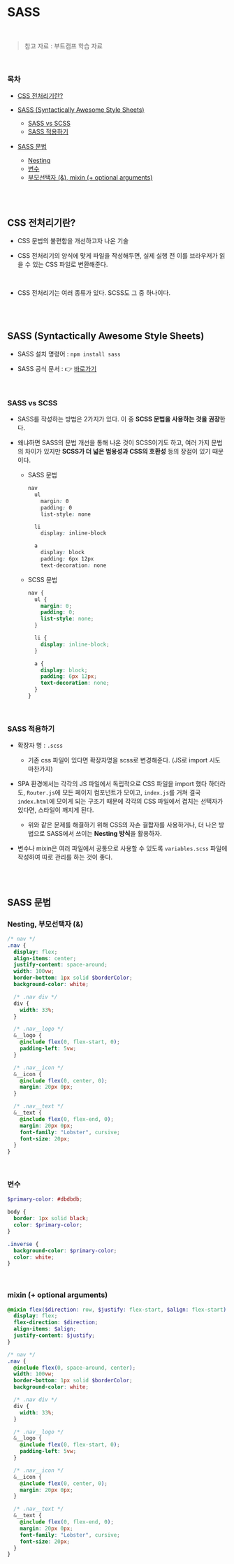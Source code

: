 # SASS

<br/>

> 참고 자료 : 부트캠프 학습 자료

<br/>

### 목차

- <a href="https://github.com/SangYoonLee1231/TIL/blob/main/HTML%20%26%20CSS/css_sass.md#css-%EC%A0%84%EC%B2%98%EB%A6%AC%EA%B8%B0%EB%9E%80">CSS 전처리기란?</a>
- <a href="https://github.com/SangYoonLee1231/TIL/blob/main/HTML%20%26%20CSS/css_sass.md#sass-syntactically-awesome-style-sheets">SASS (Syntactically Awesome Style Sheets)</a>

  - <a href="https://github.com/SangYoonLee1231/TIL/blob/main/HTML%20%26%20CSS/css_sass.md#sass-vs-scss">SASS vs SCSS</a>
  - <a href="https://github.com/SangYoonLee1231/TIL/blob/main/HTML%20%26%20CSS/css_sass.md#sass-%EC%A0%81%EC%9A%A9%ED%95%98%EA%B8%B0">SASS 적용하기</a>

- <a href="https://github.com/SangYoonLee1231/TIL/blob/main/HTML%20%26%20CSS/css_sass.md#sass-%EB%AC%B8%EB%B2%95">SASS 문법</a>

  - <a href="https://github.com/SangYoonLee1231/TIL/blob/main/HTML%20%26%20CSS/css_sass.md#nesting">Nesting</a>
  - <a href="https://github.com/SangYoonLee1231/TIL/blob/main/HTML%20%26%20CSS/css_sass.md#%EB%B3%80%EC%88%98">변수</a>
  - <a href="https://github.com/SangYoonLee1231/TIL/blob/main/HTML%20%26%20CSS/css_sass.md#%EB%B6%80%EB%AA%A8%EC%84%A0%ED%83%9D%EC%9E%90--mixin--optional-arguments">부모선택자 (&), mixin (+ optional arguments)</a>

<br/><br/>

## CSS 전처리기란?

- CSS 문법의 불편함을 개선하고자 나온 기술

- CSS 전처리기의 양식에 맞게 파일을 작성해두면, 실제 실행 전 이를 브라우저가 읽을 수 있는 CSS 파일로 변환해준다.

<br/>

- CSS 전처리기는 여러 종류가 있다. SCSS도 그 중 하나이다.

<br/><br/>

## SASS (Syntactically Awesome Style Sheets)

- SASS 설치 명령어 : <code>npm install sass</code>

- SASS 공식 문서 : 👉 <a href="https://sass-lang.com/documentation/">바로가기</a>

<br/>

### SASS vs SCSS

- SASS를 작성하는 방법은 2가지가 있다. 이 중 <strong>SCSS 문법을 사용하는 것을 권장</strong>한다.

- 왜냐하면 SASS의 문법 개선을 통해 나온 것이 SCSS이기도 하고, 여러 가지 문법의 차이가 있지만 <strong>SCSS가 더 넓은 범용성과 CSS의 호환성</strong> 등의 장점이 있기 때문이다.

  - SASS 문법

    ```scss
    nav
      ul
        margin: 0
        padding: 0
        list-style: none

      li
        display: inline-block

      a
        display: block
        padding: 6px 12px
        text-decoration: none


    ```

  - SCSS 문법

    ```scss
    nav {
      ul {
        margin: 0;
        padding: 0;
        list-style: none;
      }

      li {
        display: inline-block;
      }

      a {
        display: block;
        padding: 6px 12px;
        text-decoration: none;
      }
    }
    ```

<br/>

### SASS 적용하기

- 확장자 명 : <code>.scss</code>

  - 기존 css 파일이 있다면 확장자명을 scss로 변경해준다. (JS로 import 시도 마찬가지)

- SPA 환경에서는 각각의 JS 파일에서 독립적으로 CSS 파일을 import 했다 하더라도, <code>Router.js</code>에 모든 페이지 컴포넌트가 모이고, <code>index.js</code>를 거쳐 결국 <code>index.html</code>에 모이게 되는 구조기 때문에 각각의 CSS 파일에서 겹치는 선택자가 있다면, 스타일이 깨지게 된다.

  - 위와 같은 문제를 해결하기 위해 CSS의 자손 결합자를 사용하거나, 더 나은 방법으로 SASS에서 쓰이는 <strong>Nesting 방식</strong>을 활용하자.

- 변수나 mixin은 여러 파일에서 공통으로 사용할 수 있도록 <code>variables.scss</code> 파일에 작성하여 따로 관리를 하는 것이 좋다.

<br/><br/>

## SASS 문법

### Nesting, 부모선택자 (&)

```scss
/* nav */
.nav {
  display: flex;
  align-items: center;
  justify-content: space-around;
  width: 100vw;
  border-bottom: 1px solid $borderColor;
  background-color: white;

  /* .nav div */
  div {
    width: 33%;
  }

  /* .nav__logo */
  &__logo {
    @include flex(0, flex-start, 0);
    padding-left: 5vw;
  }

  /* .nav__icon */
  &__icon {
    @include flex(0, center, 0);
    margin: 20px 0px;
  }

  /* .nav__text */
  &__text {
    @include flex(0, flex-end, 0);
    margin: 20px 0px;
    font-family: "Lobster", cursive;
    font-size: 20px;
  }
}
```

<br/>

### 변수

```scss
$primary-color: #dbdbdb;

body {
  border: 1px solid black;
  color: $primary-color;
}

.inverse {
  background-color: $primary-color;
  color: white;
}
```

<br/>

### mixin (+ optional arguments)

```scss
@mixin flex($direction: row, $justify: flex-start, $align: flex-start) {
  display: flex;
  flex-direction: $direction;
  align-items: $align;
  justify-content: $justify;
}

/* nav */
.nav {
  @include flex(0, space-around, center);
  width: 100vw;
  border-bottom: 1px solid $borderColor;
  background-color: white;

  /* .nav div */
  div {
    width: 33%;
  }

  /* .nav__logo */
  &__logo {
    @include flex(0, flex-start, 0);
    padding-left: 5vw;
  }

  /* .nav__icon */
  &__icon {
    @include flex(0, center, 0);
    margin: 20px 0px;
  }

  /* .nav__text */
  &__text {
    @include flex(0, flex-end, 0);
    margin: 20px 0px;
    font-family: "Lobster", cursive;
    font-size: 20px;
  }
}
```
